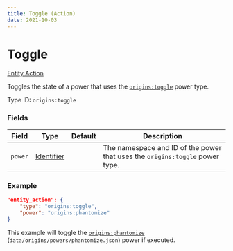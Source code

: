 ```yaml
---
title: Toggle (Action)
date: 2021-10-03
---
```

# Toggle

[Entity Action](../entity_actions.md)

Toggles the state of a power that uses the [`origins:toggle`](../power_types/toggle.md) power type.

Type ID: `origins:toggle`

### Fields

Field | Type | Default | Description
------|------|---------|-------------
`power` | [Identifier](../data_types/identifier.md) | | The namespace and ID of the power that uses the `origins:toggle` power type.

### Example
```json
"entity_action": {
    "type": "origins:toggle",
    "power": "origins:phantomize"
}
```
This example will toggle the [`origins:phantomize`](https://github.com/apace100/origins-fabric/blob/1.17/src/main/resources/data/origins/powers/phantomize.json) (`data/origins/powers/phantomize.json`) power if executed.